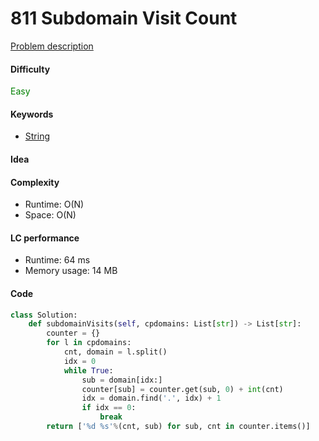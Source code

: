 811 Subdomain Visit Count
=======================
[Problem description](https://leetcode.com/problems/subdomain-visit-count/)

#### Difficulty
<span style="color:green">Easy</span>

#### Keywords
- [String](../categories/strings.md)

#### Idea

#### Complexity
- Runtime: O(N) 
- Space: O(N)
  
#### LC performance
- Runtime: 64 ms
- Memory usage: 14 MB

#### Code
```python
class Solution:
    def subdomainVisits(self, cpdomains: List[str]) -> List[str]:
        counter = {}
        for l in cpdomains:
            cnt, domain = l.split()
            idx = 0
            while True:
                sub = domain[idx:]
                counter[sub] = counter.get(sub, 0) + int(cnt)
                idx = domain.find('.', idx) + 1
                if idx == 0:
                    break
        return ['%d %s'%(cnt, sub) for sub, cnt in counter.items()]
```
